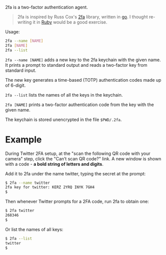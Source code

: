 
2fa is a two-factor authentication agent.

> 2fa is inspired by Russ Cox's [2fa](https://github.com/rsc/2fa) library, written in [go](https://golang.org/). I thought re-writing it in [Ruby](https://www.ruby-lang.org/en/) would be a good exercise.

Usage:

```bash
2fa --name [NAME]
2fa [NAME]
2fa --list
```

`2fa --name [NAME]` adds a new key to the 2fa keychain with the given name. It prints a prompt to standard output and reads a two-factor key from standard input.

The new key generates a time-based (TOTP) authentication codes made up of 6-digit.

`2fa --list` lists the names of all the keys in the keychain.

`2fa [NAME]` prints a two-factor authentication code from the key with the given name.

The keychain is stored unencrypted in the file `$PWD/.2fa`.

# Example

During Twitter 2FA setup, at the "scan the following QR code with your camera" step, click the "Can’t scan QR code?" link. A new window is shown with a code - **a bold string of letters and digits**.

Add it to 2fa under the name twitter, typing the secret at the prompt:

```bash
$ 2fa --name twitter
2fa key for twitter: KERZ 2YRQ INYK 7GH4
$
```
Then whenever Twitter prompts for a 2FA code, run 2fa to obtain one:

```bash
$ 2fa twitter
268346
$
```

Or list the names of all keys:

```bash
$ 2fa --list
twitter
$
```
